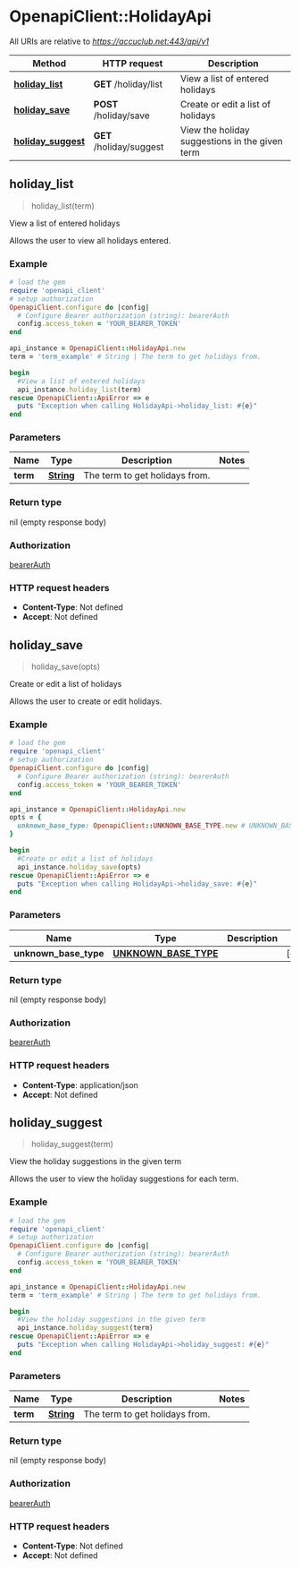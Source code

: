 # OpenapiClient::HolidayApi

All URIs are relative to *https://accuclub.net:443/api/v1*

Method | HTTP request | Description
------------- | ------------- | -------------
[**holiday_list**](HolidayApi.md#holiday_list) | **GET** /holiday/list | View a list of entered holidays
[**holiday_save**](HolidayApi.md#holiday_save) | **POST** /holiday/save | Create or edit a list of holidays
[**holiday_suggest**](HolidayApi.md#holiday_suggest) | **GET** /holiday/suggest | View the holiday suggestions in the given term



## holiday_list

> holiday_list(term)

View a list of entered holidays

Allows the user to view all holidays entered.

### Example

```ruby
# load the gem
require 'openapi_client'
# setup authorization
OpenapiClient.configure do |config|
  # Configure Bearer authorization (string): bearerAuth
  config.access_token = 'YOUR_BEARER_TOKEN'
end

api_instance = OpenapiClient::HolidayApi.new
term = 'term_example' # String | The term to get holidays from.

begin
  #View a list of entered holidays
  api_instance.holiday_list(term)
rescue OpenapiClient::ApiError => e
  puts "Exception when calling HolidayApi->holiday_list: #{e}"
end
```

### Parameters


Name | Type | Description  | Notes
------------- | ------------- | ------------- | -------------
 **term** | [**String**](.md)| The term to get holidays from. | 

### Return type

nil (empty response body)

### Authorization

[bearerAuth](../README.md#bearerAuth)

### HTTP request headers

- **Content-Type**: Not defined
- **Accept**: Not defined


## holiday_save

> holiday_save(opts)

Create or edit a list of holidays

Allows the user to create or edit holidays.

### Example

```ruby
# load the gem
require 'openapi_client'
# setup authorization
OpenapiClient.configure do |config|
  # Configure Bearer authorization (string): bearerAuth
  config.access_token = 'YOUR_BEARER_TOKEN'
end

api_instance = OpenapiClient::HolidayApi.new
opts = {
  unknown_base_type: OpenapiClient::UNKNOWN_BASE_TYPE.new # UNKNOWN_BASE_TYPE | 
}

begin
  #Create or edit a list of holidays
  api_instance.holiday_save(opts)
rescue OpenapiClient::ApiError => e
  puts "Exception when calling HolidayApi->holiday_save: #{e}"
end
```

### Parameters


Name | Type | Description  | Notes
------------- | ------------- | ------------- | -------------
 **unknown_base_type** | [**UNKNOWN_BASE_TYPE**](UNKNOWN_BASE_TYPE.md)|  | [optional] 

### Return type

nil (empty response body)

### Authorization

[bearerAuth](../README.md#bearerAuth)

### HTTP request headers

- **Content-Type**: application/json
- **Accept**: Not defined


## holiday_suggest

> holiday_suggest(term)

View the holiday suggestions in the given term

Allows the user to view the holiday suggestions for each term.

### Example

```ruby
# load the gem
require 'openapi_client'
# setup authorization
OpenapiClient.configure do |config|
  # Configure Bearer authorization (string): bearerAuth
  config.access_token = 'YOUR_BEARER_TOKEN'
end

api_instance = OpenapiClient::HolidayApi.new
term = 'term_example' # String | The term to get holidays from.

begin
  #View the holiday suggestions in the given term
  api_instance.holiday_suggest(term)
rescue OpenapiClient::ApiError => e
  puts "Exception when calling HolidayApi->holiday_suggest: #{e}"
end
```

### Parameters


Name | Type | Description  | Notes
------------- | ------------- | ------------- | -------------
 **term** | [**String**](.md)| The term to get holidays from. | 

### Return type

nil (empty response body)

### Authorization

[bearerAuth](../README.md#bearerAuth)

### HTTP request headers

- **Content-Type**: Not defined
- **Accept**: Not defined

